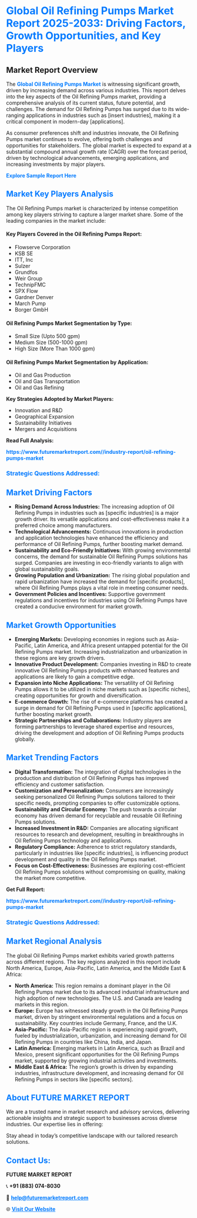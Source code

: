 <h1 style="color: #007BFF;">Global Oil Refining Pumps Market Report 2025-2033: Driving Factors, Growth Opportunities, and Key Players</h1>

<section id="overview">
<h2>Market Report Overview</h2>
<p>The <a href="https://www.futuremarketreport.com//industry-report/oil-refining-pumps-market" style="color: #007BFF; text-decoration: none;"><strong>Global Oil Refining Pumps Market</strong></a> is witnessing significant growth, driven by increasing demand across various industries. This report delves into the key aspects of the Oil Refining Pumps market, providing a comprehensive analysis of its current status, future potential, and challenges. The demand for Oil Refining Pumps has surged due to its wide-ranging applications in industries such as [insert industries], making it a critical component in modern-day [applications].</p>
<p>As consumer preferences shift and industries innovate, the Oil Refining Pumps market continues to evolve, offering both challenges and opportunities for stakeholders. The global market is expected to expand at a substantial compound annual growth rate (CAGR) over the forecast period, driven by technological advancements, emerging applications, and increasing investments by major players.</p>
</section>

<section id="overview">
<p><a href="https://www.futuremarketreport.com//request-sample/reportId=49618" style="color: #007BFF; text-decoration: none;"><strong>Explore Sample Report Here</strong></a></p>
</section>

<section id="key-players">
<h2 style="color: #007BFF;">Market Key Players Analysis</h2>
<p>The Oil Refining Pumps market is characterized by intense competition among key players striving to capture a larger market share. Some of the leading companies in the market include:</p>
<h4>Key Players Covered in the Oil Refining Pumps Report:</h4>
<ul><li>Flowserve Corporation</li><li>KSB SE</li><li>ITT, Inc</li><li>Sulzer</li><li>Grundfos</li><li>Weir Group</li><li>TechnipFMC</li><li>SPX Flow</li><li>Gardner Denver</li><li>March Pump</li><li>Borger GmbH</li></ul>
<h4>Oil Refining Pumps Market Segmentation by Type:</h4>
<ul><li>Small Size (Upto 500 gpm)</li><li>Medium Size (500-1000 gpm)</li><li>High Size (More Than 1000 gpm)</li></ul>

<h4>Oil Refining Pumps Market Segmentation by Application:</h4>
<ul><li>Oil and Gas Production</li><li>Oil and Gas Transportation</li><li>Oil and Gas Refining</li></ul>
<p><strong>Key Strategies Adopted by Market Players:</strong></p>
<ul>
<li>Innovation and R&D</li>
<li>Geographical Expansion</li>
<li>Sustainability Initiatives</li>
<li>Mergers and Acquisitions</li>
</ul>
</section>

<section>
<p><strong>Read Full Analysis: </strong></p><a href="https://www.futuremarketreport.com//industry-report/oil-refining-pumps-market" style="color: #007BFF; text-decoration: none;"><strong>https://www.futuremarketreport.com//industry-report/oil-refining-pumps-market</strong></a>
<h3 style="color: #007BFF;">Strategic Questions Addressed:</h3>
</section>

<section id="driving-factors">
<h2 style="color: #007BFF;">Market Driving Factors</h2>
<ul>
<li><strong>Rising Demand Across Industries:</strong> The increasing adoption of Oil Refining Pumps in industries such as [specific industries] is a major growth driver. Its versatile applications and cost-effectiveness make it a preferred choice among manufacturers.</li>
<li><strong>Technological Advancements:</strong> Continuous innovations in production and application technologies have enhanced the efficiency and performance of Oil Refining Pumps, further boosting market demand.</li>
<li><strong>Sustainability and Eco-Friendly Initiatives:</strong> With growing environmental concerns, the demand for sustainable Oil Refining Pumps solutions has surged. Companies are investing in eco-friendly variants to align with global sustainability goals.</li>
<li><strong>Growing Population and Urbanization:</strong> The rising global population and rapid urbanization have increased the demand for [specific products], where Oil Refining Pumps plays a vital role in meeting consumer needs.</li>
<li><strong>Government Policies and Incentives:</strong> Supportive government regulations and incentives for industries using Oil Refining Pumps have created a conducive environment for market growth.</li>
</ul>
</section>

<section id="growth-opportunities">
<h2 style="color: #007BFF;">Market Growth Opportunities</h2>
<ul>
<li><strong>Emerging Markets:</strong> Developing economies in regions such as Asia-Pacific, Latin America, and Africa present untapped potential for the Oil Refining Pumps market. Increasing industrialization and urbanization in these regions are key growth drivers.</li>
<li><strong>Innovative Product Development:</strong> Companies investing in R&D to create innovative Oil Refining Pumps products with enhanced features and applications are likely to gain a competitive edge.</li>
<li><strong>Expansion into Niche Applications:</strong> The versatility of Oil Refining Pumps allows it to be utilized in niche markets such as [specific niches], creating opportunities for growth and diversification.</li>
<li><strong>E-commerce Growth:</strong> The rise of e-commerce platforms has created a surge in demand for Oil Refining Pumps used in [specific applications], further boosting market growth.</li>
<li><strong>Strategic Partnerships and Collaborations:</strong> Industry players are forming partnerships to leverage shared expertise and resources, driving the development and adoption of Oil Refining Pumps products globally.</li>
</ul>
</section>

<section id="trending-factors">
<h2 style="color: #007BFF;">Market Trending Factors</h2>
<ul>
<li><strong>Digital Transformation:</strong> The integration of digital technologies in the production and distribution of Oil Refining Pumps has improved efficiency and customer satisfaction.</li>
<li><strong>Customization and Personalization:</strong> Consumers are increasingly seeking personalized Oil Refining Pumps solutions tailored to their specific needs, prompting companies to offer customizable options.</li>
<li><strong>Sustainability and Circular Economy:</strong> The push towards a circular economy has driven demand for recyclable and reusable Oil Refining Pumps solutions.</li>
<li><strong>Increased Investment in R&D:</strong> Companies are allocating significant resources to research and development, resulting in breakthroughs in Oil Refining Pumps technology and applications.</li>
<li><strong>Regulatory Compliance:</strong> Adherence to strict regulatory standards, particularly in industries like [specific industries], is influencing product development and quality in the Oil Refining Pumps market.</li>
<li><strong>Focus on Cost-Effectiveness:</strong> Businesses are exploring cost-efficient Oil Refining Pumps solutions without compromising on quality, making the market more competitive.</li>
</ul>
</section>

<section>
<p><strong>Get Full Report: </strong></p><a href="https://www.futuremarketreport.com//industry-report/oil-refining-pumps-market" style="color: #007BFF; text-decoration: none;"><strong>https://www.futuremarketreport.com//industry-report/oil-refining-pumps-market</strong></a>
<h3 style="color: #007BFF;">Strategic Questions Addressed:</h3>
</section>


<section id="regional-analysis">
<h2 style="color: #007BFF;">Market Regional Analysis</h2>
<p>The global Oil Refining Pumps market exhibits varied growth patterns across different regions. The key regions analyzed in this report include North America, Europe, Asia-Pacific, Latin America, and the Middle East & Africa:</p>
<ul>
<li><strong>North America:</strong> This region remains a dominant player in the Oil Refining Pumps market due to its advanced industrial infrastructure and high adoption of new technologies. The U.S. and Canada are leading markets in this region.</li>
<li><strong>Europe:</strong> Europe has witnessed steady growth in the Oil Refining Pumps market, driven by stringent environmental regulations and a focus on sustainability. Key countries include Germany, France, and the U.K.</li>
<li><strong>Asia-Pacific:</strong> The Asia-Pacific region is experiencing rapid growth, fueled by industrialization, urbanization, and increasing demand for Oil Refining Pumps in countries like China, India, and Japan.</li>
<li><strong>Latin America:</strong> Emerging markets in Latin America, such as Brazil and Mexico, present significant opportunities for the Oil Refining Pumps market, supported by growing industrial activities and investments.</li>
<li><strong>Middle East & Africa:</strong> The region’s growth is driven by expanding industries, infrastructure development, and increasing demand for Oil Refining Pumps in sectors like [specific sectors].</li>
</ul>
</section>

<footer>
<h2 style="color: #007BFF;">About FUTURE MARKET REPORT</h2>
<p>We are a trusted name in market research and advisory services, delivering actionable insights and strategic support to businesses across diverse industries. Our expertise lies in offering:</p>

<p>Stay ahead in today’s competitive landscape with our tailored research solutions.</p>

<h2 style="color: #007BFF;">Contact Us:</h2>
<p><strong>FUTURE MARKET REPORT</strong></p>
<p>📞 <strong>+91 (883) 074-8030</strong></p>
<p>📧 <strong><a href="mailto:help@futuremarketreport.com" style="color: #007BFF;">help@futuremarketreport.com</a></strong></p>
<p>🌐 <strong><a href="https://www.futuremarketreport.com/" style="color: #007BFF;">Visit Our Website</a></strong></p>
</footer>